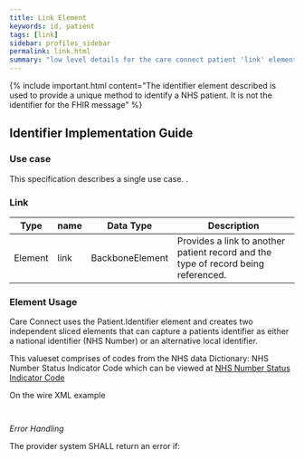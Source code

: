 ```yaml
---
title: Link Element
keywords: id, patient
tags: [link]
sidebar: profiles_sidebar
permalink: link.html
summary: "low level details for the care connect patient 'link' element"
---
```

{% include important.html content="The identifier element described is  used to provide a unique method to identify a NHS patient. It is not the identifier for the FHIR message" %}

## Identifier Implementation Guide ##

### Use case ###

This specification describes a single use case. .

### Link ###

|Type|name|Data Type|Description|
| ------------- | ------------- | ------------- | ------------- |
|Element| link| BackboneElement | Provides a link to another patient record and the type of record being referenced. |

### Element Usage ###

Care Connect uses the Patient.Identifier element and creates two independent sliced elements that can capture a patients identifier as either a national identifier (NHS Number) or an alternative local identifier.

This valueset comprises of codes from the NHS data Dictionary: NHS Number Status Indicator Code which can be viewed at [NHS Number Status Indicator Code](http://www.datadictionary.nhs.uk/data_dictionary/data_field_notes/n/nhs/nhs_number_status_indicator_code_de.asp?shownav=0 "NHS Number Status Indicator Code")


On the wire XML example

```xml

```

```json

```

*Error Handling*

The provider system SHALL return an error if:








